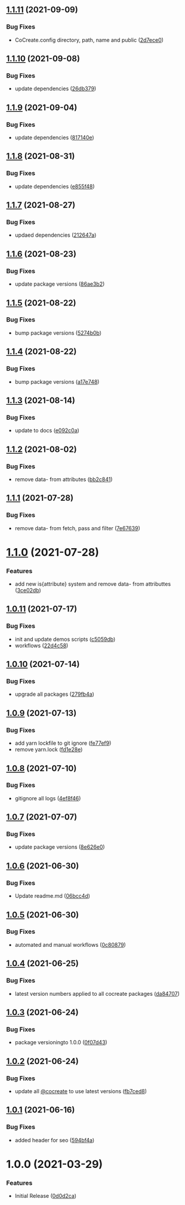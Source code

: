 ## [1.1.11](https://github.com/CoCreate-app/CoCreate-random-color/compare/v1.1.10...v1.1.11) (2021-09-09)


### Bug Fixes

* CoCreate.config directory, path, name and  public ([2d7ece0](https://github.com/CoCreate-app/CoCreate-random-color/commit/2d7ece0a3311f8b600695fd9501dff3fd7535fa6))

## [1.1.10](https://github.com/CoCreate-app/CoCreate-random-color/compare/v1.1.9...v1.1.10) (2021-09-08)


### Bug Fixes

* update dependencies ([26db379](https://github.com/CoCreate-app/CoCreate-random-color/commit/26db37963d53c57e16f64da26027913ab1be9e3d))

## [1.1.9](https://github.com/CoCreate-app/CoCreate-random-color/compare/v1.1.8...v1.1.9) (2021-09-04)


### Bug Fixes

* update dependencies ([817140e](https://github.com/CoCreate-app/CoCreate-random-color/commit/817140eb453f6ef955632e94540ce02fec44b519))

## [1.1.8](https://github.com/CoCreate-app/CoCreate-random-color/compare/v1.1.7...v1.1.8) (2021-08-31)


### Bug Fixes

* update dependencies ([e855f48](https://github.com/CoCreate-app/CoCreate-random-color/commit/e855f48c385bc610e5b873a327653a517039b476))

## [1.1.7](https://github.com/CoCreate-app/CoCreate-random-color/compare/v1.1.6...v1.1.7) (2021-08-27)


### Bug Fixes

* updaed dependencies ([212647a](https://github.com/CoCreate-app/CoCreate-random-color/commit/212647a29ad5eec7679340ec7e54ffcb424b8d6f))

## [1.1.6](https://github.com/CoCreate-app/CoCreate-random-color/compare/v1.1.5...v1.1.6) (2021-08-23)


### Bug Fixes

* update package versions ([86ae3b2](https://github.com/CoCreate-app/CoCreate-random-color/commit/86ae3b2b9430172b313a7c8975b6ebba8d3a7c2c))

## [1.1.5](https://github.com/CoCreate-app/CoCreate-random-color/compare/v1.1.4...v1.1.5) (2021-08-22)


### Bug Fixes

* bump package versions ([5274b0b](https://github.com/CoCreate-app/CoCreate-random-color/commit/5274b0b74c2f906f280df2fa3540f35334cd346a))

## [1.1.4](https://github.com/CoCreate-app/CoCreate-random-color/compare/v1.1.3...v1.1.4) (2021-08-22)


### Bug Fixes

* bump package versions ([a17e748](https://github.com/CoCreate-app/CoCreate-random-color/commit/a17e748eec61a8faab2f114dc2e75dae340bdee0))

## [1.1.3](https://github.com/CoCreate-app/CoCreate-random-color/compare/v1.1.2...v1.1.3) (2021-08-14)


### Bug Fixes

* update to  docs ([e092c0a](https://github.com/CoCreate-app/CoCreate-random-color/commit/e092c0a9ae04247af4081293a130648280ec1883))

## [1.1.2](https://github.com/CoCreate-app/CoCreate-random-color/compare/v1.1.1...v1.1.2) (2021-08-02)


### Bug Fixes

* remove data- from attributes ([bb2c841](https://github.com/CoCreate-app/CoCreate-random-color/commit/bb2c8410be1a9388b0e2f059900bbb700470d377))

## [1.1.1](https://github.com/CoCreate-app/CoCreate-random-color/compare/v1.1.0...v1.1.1) (2021-07-28)


### Bug Fixes

* remove data- from fetch, pass and filter ([7e67639](https://github.com/CoCreate-app/CoCreate-random-color/commit/7e67639d2d35ce23262bb46ee102a26e7e2841f5))

# [1.1.0](https://github.com/CoCreate-app/CoCreate-random-color/compare/v1.0.11...v1.1.0) (2021-07-28)


### Features

* add new is{attribute} system and remove data- from attributtes ([3ce02db](https://github.com/CoCreate-app/CoCreate-random-color/commit/3ce02db0c08f3fc591864cbae6ce76772375a2bf))

## [1.0.11](https://github.com/CoCreate-app/CoCreate-random-color/compare/v1.0.10...v1.0.11) (2021-07-17)


### Bug Fixes

* init and update demos scripts ([c5059db](https://github.com/CoCreate-app/CoCreate-random-color/commit/c5059db8823350534ca3872c9f24e8ea4942d29d))
* workflows ([22d4c58](https://github.com/CoCreate-app/CoCreate-random-color/commit/22d4c58aba25cb3567aae4eb8e0401981bd230ee))

## [1.0.10](https://github.com/CoCreate-app/CoCreate-random-color/compare/v1.0.9...v1.0.10) (2021-07-14)


### Bug Fixes

* upgrade all packages ([279fb4a](https://github.com/CoCreate-app/CoCreate-random-color/commit/279fb4a61f6c60d6b2b9269e4346e9f31a040fc3))

## [1.0.9](https://github.com/CoCreate-app/CoCreate-random-color/compare/v1.0.8...v1.0.9) (2021-07-13)


### Bug Fixes

* add yarn lockfile to git ignore ([fe77ef9](https://github.com/CoCreate-app/CoCreate-random-color/commit/fe77ef9a8daedc1ee1e9a39a81b5e29aad1bf7a0))
* remove yarn.lock ([fd1e28e](https://github.com/CoCreate-app/CoCreate-random-color/commit/fd1e28e7cf257748086902e21d045180dc256c8a))

## [1.0.8](https://github.com/CoCreate-app/CoCreate-random-color/compare/v1.0.7...v1.0.8) (2021-07-10)


### Bug Fixes

* gitignore all logs ([4ef8f46](https://github.com/CoCreate-app/CoCreate-random-color/commit/4ef8f4666de27414da52d166a5c79693d3e66ed5))

## [1.0.7](https://github.com/CoCreate-app/CoCreate-random-color/compare/v1.0.6...v1.0.7) (2021-07-07)


### Bug Fixes

* update package versions ([8e626e0](https://github.com/CoCreate-app/CoCreate-random-color/commit/8e626e079a97f7043c617b8058be166b0f08f0b8))

## [1.0.6](https://github.com/CoCreate-app/CoCreate-random-color/compare/v1.0.5...v1.0.6) (2021-06-30)


### Bug Fixes

* Update readme.md ([06bcc4d](https://github.com/CoCreate-app/CoCreate-random-color/commit/06bcc4d5e197182276c3b2d68562a00af9829e24))

## [1.0.5](https://github.com/CoCreate-app/CoCreate-random-color/compare/v1.0.4...v1.0.5) (2021-06-30)


### Bug Fixes

* automated and manual workflows ([0c80879](https://github.com/CoCreate-app/CoCreate-random-color/commit/0c80879572ac6f1e989859e0e51d7f0468b16b3c))

## [1.0.4](https://github.com/CoCreate-app/CoCreate-random-color/compare/v1.0.3...v1.0.4) (2021-06-25)


### Bug Fixes

* latest version numbers applied to all cocreate packages ([da84707](https://github.com/CoCreate-app/CoCreate-random-color/commit/da84707101139085108635a8ea8f49c0ec4d309f))

## [1.0.3](https://github.com/CoCreate-app/CoCreate-random-color/compare/v1.0.2...v1.0.3) (2021-06-24)


### Bug Fixes

* package versioningto 1.0.0 ([0f07d43](https://github.com/CoCreate-app/CoCreate-random-color/commit/0f07d439a1b966ca2f8ac4986621597efd883d5a))

## [1.0.2](https://github.com/CoCreate-app/CoCreate-random-color/compare/v1.0.1...v1.0.2) (2021-06-24)


### Bug Fixes

* update all [@cocreate](https://github.com/cocreate) to use latest versions ([fb7ced8](https://github.com/CoCreate-app/CoCreate-random-color/commit/fb7ced895f6efde1deb22765868d3ee7813bf307))

## [1.0.1](https://github.com/CoCreate-app/CoCreate-random-color/compare/v1.0.0...v1.0.1) (2021-06-16)


### Bug Fixes

* added header for seo ([594bf4a](https://github.com/CoCreate-app/CoCreate-random-color/commit/594bf4a405549ea801ecc4b18f97e47c3a9acdaf))

# 1.0.0 (2021-03-29)


### Features

* Initial Release ([0d0d2ca](https://github.com/CoCreate-app/CoCreate-random-color/commit/0d0d2cab2b0b7ed3d6c685f56fe3523baaa4a8f1))
